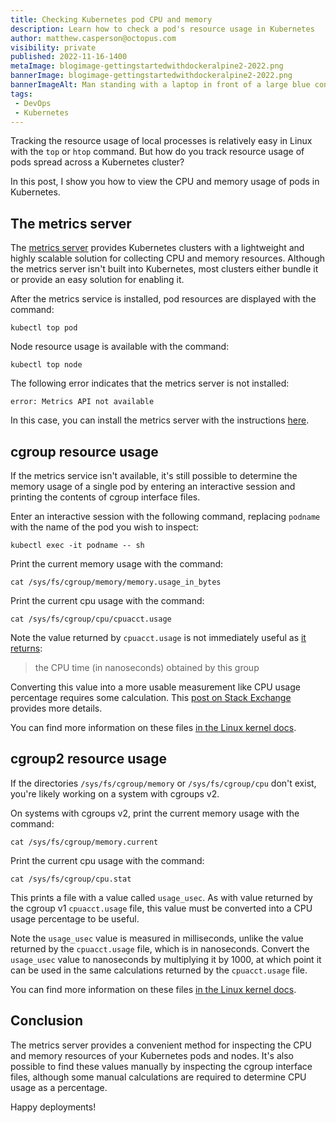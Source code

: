 ```yaml
---
title: Checking Kubernetes pod CPU and memory
description: Learn how to check a pod's resource usage in Kubernetes
author: matthew.casperson@octopus.com
visibility: private
published: 2022-11-16-1400
metaImage: blogimage-gettingstartedwithdockeralpine2-2022.png
bannerImage: blogimage-gettingstartedwithdockeralpine2-2022.png
bannerImageAlt: Man standing with a laptop in front of a large blue container
tags:
 - DevOps
 - Kubernetes
---
```


Tracking the resource usage of local processes is relatively easy in Linux with the `top` or `htop` command. But how do you track resource usage of pods spread across a Kubernetes cluster?

In this post, I show you how to view the CPU and memory usage of pods in Kubernetes.

## The metrics server

The [metrics server](https://github.com/kubernetes-sigs/metrics-server) provides Kubernetes clusters with a lightweight and highly scalable solution for collecting CPU and memory resources. Although the metrics server isn't built into Kubernetes, most clusters either bundle it or provide an easy solution for enabling it.

After the metrics service is installed, pod resources are displayed with the command:

```
kubectl top pod
```

Node resource usage is available with the command:

```
kubectl top node
```

The following error indicates that the metrics server is not installed:

```
error: Metrics API not available
```

In this case, you can install the metrics server with the instructions [here](https://github.com/kubernetes-sigs/metrics-server).

## cgroup resource usage

If the metrics service isn't available, it's still possible to determine the memory usage of a single pod by entering an interactive session and printing the contents of cgroup interface files.

Enter an interactive session with the following command, replacing `podname` with the name of the pod you wish to inspect:

```
kubectl exec -it podname -- sh
```

Print the current memory usage with the command:

```
cat /sys/fs/cgroup/memory/memory.usage_in_bytes
```

Print the current cpu usage with the command:

```
cat /sys/fs/cgroup/cpu/cpuacct.usage
```

Note the value returned by `cpuacct.usage` is not immediately useful as [it returns](https://www.kernel.org/doc/Documentation/cgroup-v1/cpuacct.txt):

> the CPU time (in nanoseconds) obtained by this group

Converting this value into a more usable measurement like CPU usage percentage requires some calculation. This [post on Stack Exchange](https://unix.stackexchange.com/a/451005) provides more details.

You can find more information on these files [in the Linux kernel docs](https://www.kernel.org/doc/Documentation/cgroup-v1/00-INDEX).

## cgroup2 resource usage

If the directories `/sys/fs/cgroup/memory` or `/sys/fs/cgroup/cpu` don't exist, you're likely working on a system with cgroups v2.

On systems with cgroups v2, print the current memory usage with the command:

```
cat /sys/fs/cgroup/memory.current
```

Print the current cpu usage with the command:

```
cat /sys/fs/cgroup/cpu.stat
```

This prints a file with a value called `usage_usec`. As with value returned by the cgroup v1 `cpuacct.usage` file, this value must be converted into a CPU usage percentage to be useful. 

Note the `usage_usec` value is measured in milliseconds, unlike the value returned by the `cpuacct.usage` file, which is in nanoseconds. Convert the `usage_usec` value to nanoseconds by multiplying it by 1000, at which point it can be used in the same calculations returned by the `cpuacct.usage` file.

You can find more information on these files [in the Linux kernel docs](https://www.kernel.org/doc/Documentation/cgroup-v2.txt).

## Conclusion

The metrics server provides a convenient method for inspecting the CPU and memory resources of your Kubernetes pods and nodes. It's also possible to find these values manually by inspecting the cgroup interface files, although some manual calculations are required to determine CPU usage as a percentage.

Happy deployments!